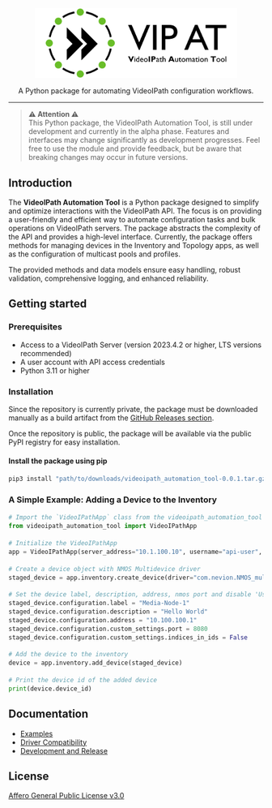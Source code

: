 <div align="center">
  <img alt="VideoIPath Automation Tool" src="./docs/images/logo.svg" width="400" />
</div>

<p align="center">A Python package for automating VideoIPath configuration workflows.<p align="center">
<hr />

> **⚠️ Attention ⚠️**<br>
>This Python package, the VideoIPath Automation Tool, is still under development and currently in the alpha phase. Features and interfaces may change significantly as development progresses. Feel free to use the module and provide feedback, but be aware that breaking changes may occur in future versions.

## Introduction

The **VideoIPath Automation Tool** is a Python package designed to simplify and optimize interactions with the VideoIPath API. The focus is on providing a user-friendly and efficient way to automate configuration tasks and bulk operations on VideoIPath servers. The package abstracts the complexity of the API and provides a high-level interface. Currently, the package offers methods for managing devices  in the Inventory and Topology apps, as well as the configuration of multicast pools and profiles.

The provided methods and data models ensure easy handling, robust validation, comprehensive logging, and enhanced reliability.

## Getting started

### Prerequisites

- Access to a VideoIPath Server (version 2023.4.2 or higher, LTS versions recommended)
- A user account with API access credentials
- Python 3.11 or higher

### Installation

Since the repository is currently private, the package must be downloaded manually as a build artifact from the [GitHub Releases section](https://github.com/SWR-MoIP/VideoIPath-Automation-Tool/releases).

Once the repository is public, the package will be available via the public PyPI registry for easy installation.

#### Install the package using pip

```bash
pip3 install "path/to/downloads/videoipath_automation_tool-0.0.1.tar.gz"
```

### A Simple Example: Adding a Device to the Inventory

```python
# Import the `VideoIPathApp` class from the videoipath_automation_tool package
from videoipath_automation_tool import VideoIPathApp

# Initialize the VideoIPathApp
app = VideoIPathApp(server_address="10.1.100.10", username="api-user", password="veryStrongPassword")

# Create a device object with NMOS Multidevice driver
staged_device = app.inventory.create_device(driver="com.nevion.NMOS_multidevice-0.1.0")

# Set the device label, description, address, nmos port and disable 'Use indices in IDs' option
staged_device.configuration.label = "Media-Node-1"
staged_device.configuration.description = "Hello World"
staged_device.configuration.address = "10.100.100.1"
staged_device.configuration.custom_settings.port = 8080
staged_device.configuration.custom_settings.indices_in_ids = False

# Add the device to the inventory
device = app.inventory.add_device(staged_device)

# Print the device id of the added device
print(device.device_id)
```

## Documentation

- [Examples](./docs/examples/README.md)
- [Driver Compatibility](./docs/driver_compatibility.md)
- [Development and Release](./docs/development-and-release.md)

## License

[Affero General Public License v3.0](LICENSE)
